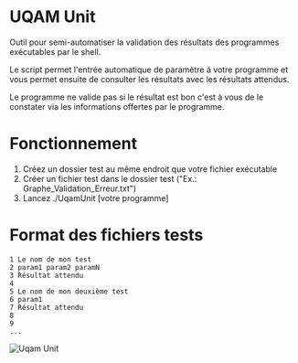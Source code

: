 UQAM Unit
=========

Outil pour semi-automatiser la validation des résultats des programmes exécutables par le shell.

Le script permet l'entrée automatique de paramètre à votre programme et vous permet ensuite de consulter les résultats avec les résultats attendus.

Le programme ne valide pas si le résultat est bon c'est à vous de le constater via les informations offertes par le programme.

Fonctionnement
==============
1. Créez un dossier test au même endroit que votre fichier exécutable
2. Créer un fichier test dans le dossier test ("Ex.: Graphe_Validation_Erreur.txt")
3. Lancez ./UqamUnit [votre programme]

Format des fichiers tests
=========================
```
1 Le nom de mon test
2 param1 param2 paramN
3 Résultat attendu
4
5 Le nom de mon deuxième test
6 param1
7 Résultat attendu
8
9
...
```

![Uqam Unit](http://pages.clibre.uqam.ca/pobe/Selection_009.png)
